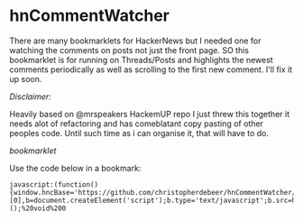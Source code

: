 hnCommentWatcher
===============

There are many bookmarklets for HackerNews but I needed one for watching the comments on posts not just the front page. SO this bookmarklet is for running on Threads/Posts and highlights the newest comments periodically as well as scrolling to the first new comment. I'll fix it up soon.

*Disclaimer:*

Heavily based on @mrspeakers HackemUP repo
I just threw this together it needs alot of refactoring and has comeblatant copy pasting of other peoples code. Until such time as i can organise it, that will have to do.


*bookmarklet*

Use the code below in a bookmark:

    javascript:(function(){window.hncBase='https://github.com/christopherdebeer/hnCommentWatcher/raw/master/';var%20a=document.getElementsByTagName('head')[0],b=document.createElement('script');b.type='text/javascript';b.src=hncBase+'hnCommentWatcher.js?'+Math.floor(Math.random()*99999);a.appendChild(b);})();%20void%200

